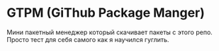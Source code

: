 # GTPM (GiThub Package Manger)
Мини пакетный менеджер который скачивает пакеты с этого репо. Просто тест для себя самого как я научился гуглить.
